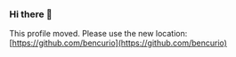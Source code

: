 ### Hi there 👋

This profile moved. Please use the new location: [https://github.com/bencurio](https://github.com/bencurio)
